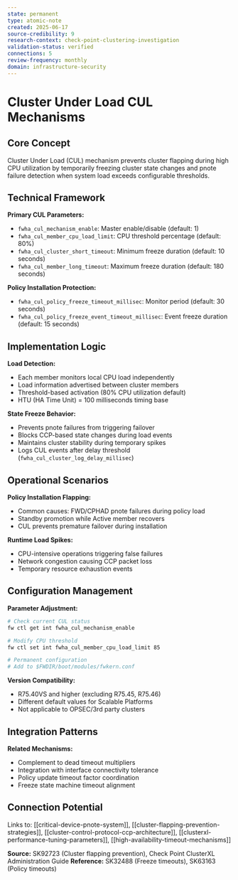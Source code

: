 ```yaml
---
state: permanent
type: atomic-note
created: 2025-06-17
source-credibility: 9
research-context: check-point-clustering-investigation
validation-status: verified
connections: 5
review-frequency: monthly
domain: infrastructure-security
---
```


# Cluster Under Load CUL Mechanisms

## Core Concept

Cluster Under Load (CUL) mechanism prevents cluster flapping during high CPU utilization by temporarily freezing cluster state changes and pnote failure detection when system load exceeds configurable thresholds.

## Technical Framework

**Primary CUL Parameters:**
- `fwha_cul_mechanism_enable`: Master enable/disable (default: 1)
- `fwha_cul_member_cpu_load_limit`: CPU threshold percentage (default: 80%)
- `fwha_cul_cluster_short_timeout`: Minimum freeze duration (default: 10 seconds)
- `fwha_cul_member_long_timeout`: Maximum freeze duration (default: 180 seconds)

**Policy Installation Protection:**
- `fwha_cul_policy_freeze_timeout_millisec`: Monitor period (default: 30 seconds)
- `fwha_cul_policy_freeze_event_timeout_millisec`: Event freeze duration (default: 15 seconds)

## Implementation Logic

**Load Detection:**
- Each member monitors local CPU load independently
- Load information advertised between cluster members
- Threshold-based activation (80% CPU utilization default)
- HTU (HA Time Unit) = 100 milliseconds timing base

**State Freeze Behavior:**
- Prevents pnote failures from triggering failover
- Blocks CCP-based state changes during load events
- Maintains cluster stability during temporary spikes
- Logs CUL events after delay threshold (`fwha_cul_cluster_log_delay_millisec`)

## Operational Scenarios

**Policy Installation Flapping:**
- Common causes: FWD/CPHAD pnote failures during policy load
- Standby promotion while Active member recovers
- CUL prevents premature failover during installation

**Runtime Load Spikes:**
- CPU-intensive operations triggering false failures
- Network congestion causing CCP packet loss
- Temporary resource exhaustion events

## Configuration Management

**Parameter Adjustment:**
```bash
# Check current CUL status
fw ctl get int fwha_cul_mechanism_enable

# Modify CPU threshold
fw ctl set int fwha_cul_member_cpu_load_limit 85

# Permanent configuration
# Add to $FWDIR/boot/modules/fwkern.conf
```

**Version Compatibility:**
- R75.40VS and higher (excluding R75.45, R75.46)
- Different default values for Scalable Platforms
- Not applicable to OPSEC/3rd party clusters

## Integration Patterns

**Related Mechanisms:**
- Complement to dead timeout multipliers
- Integration with interface connectivity tolerance
- Policy update timeout factor coordination
- Freeze state machine timeout alignment

## Connection Potential

Links to: [[critical-device-pnote-system]], [[cluster-flapping-prevention-strategies]], [[cluster-control-protocol-ccp-architecture]], [[clusterxl-performance-tuning-parameters]], [[high-availability-timeout-mechanisms]]

**Source:** SK92723 (Cluster flapping prevention), Check Point ClusterXL Administration Guide
**Reference:** SK32488 (Freeze timeouts), SK63163 (Policy timeouts)